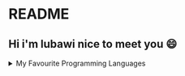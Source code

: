 # README


## Hi i'm lubawi nice to meet you 😄

<details>
  <summary>My Favourite Programming Languages</summary>
  
|Languages|
|---------|
|Flutter  |
|PHP      |

</details>
